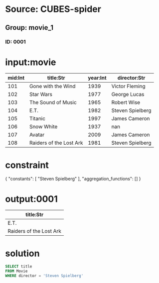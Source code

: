 # Source: CUBES-spider
## Group: movie_1
### ID: 0001

# input:movie

| mid:Int | title:Str | year:Int | director:Str |
|---|---|---|---|
| 101 | Gone with the Wind | 1939 | Victor Fleming |
| 102 | Star Wars | 1977 | George Lucas |
| 103 | The Sound of Music | 1965 | Robert Wise |
| 104 | E.T. | 1982 | Steven Spielberg |
| 105 | Titanic | 1997 | James Cameron |
| 106 | Snow White | 1937 | nan |
| 107 | Avatar | 2009 | James Cameron |
| 108 | Raiders of the Lost Ark | 1981 | Steven Spielberg |

# constraint

{
  "constants": [
    "Steven Spielberg"
  ],
  "aggregation_functions": []
}

# output:0001

| title:Str |
|---|
| E.T. |
| Raiders of the Lost Ark |

# solution

```sql
SELECT title
FROM Movie
WHERE director = 'Steven Spielberg'
```
